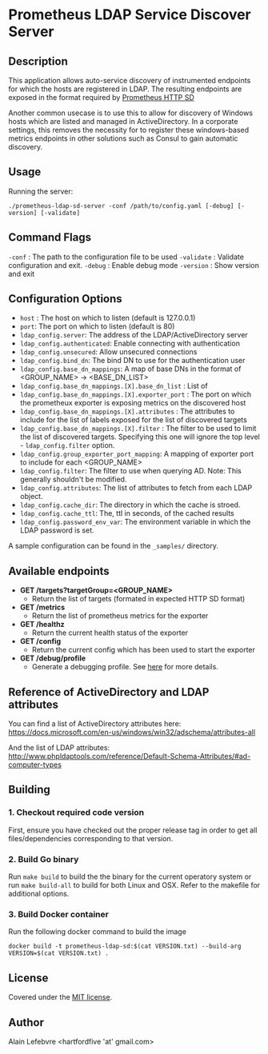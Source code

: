 # Prometheus LDAP Service Discover Server

## Description

This application allows auto-service discovery of instrumented endpoints for which the hosts are registered in LDAP.  The resulting endpoints are exposed in the format required by [Prometheus HTTP SD](https://prometheus.io/docs/prometheus/latest/http_sd/)

Another common usecase is to use this to allow for discovery of Windows hosts which are listed and managed in ActiveDirectory.  In a corporate settings, this removes the necessity for to register these windows-based metrics endpoints in other solutions such as Consul to gain automatic discovery.

## Usage

Running the server:
```
./prometheus-ldap-sd-server -conf /path/to/config.yaml [-debug] [-version] [-validate]
```

## Command Flags

`-conf` : The path to the configuration file to be used
`-validate` : Validate configuration and exit.
`-debug` : Enable debug mode
`-version` : Show version and exit

## Configuration Options

- `host` : The host on which to listen (default is 127.0.0.1)
- `port`: The port on which to listen (default is 80)
- `ldap_config.server`:  The address of the LDAP/ActiveDirectory server
- `ldap_config.authenticated`: Enable connecting with authentication
- `ldap_config.unsecured`: Allow unsecured connections
- `ldap_config.bind_dn`: The bind DN to use for the authentication user
- `ldap_config.base_dn_mappings`: A map of base DNs in the format of <GROUP_NAME> -> <BASE_DN_LIST>
- `ldap_config.base_dn_mappings.[X].base_dn_list` : List of 
- `ldap_config.base_dn_mappings.[X].exporter_port` : The port on which the prometheux exporter is exposing metrics on the discovered host
- `ldap_config.base_dn_mappings.[X].attributes` : The attributes to include for the list of labels exposed for the list of discovered targets
- `ldap_config.base_dn_mappings.[X].filter` : The filter to be used to limit the list of discovered targets.  Specifying this one will ignore the top level - `ldap_config.filter` option.
- `ldap_config.group_exporter_port_mapping`: A mapping of exporter port to include for each <GROUP_NAME>
- `ldap_config.filter`: The filter to use when querying AD.  Note: This generally shouldn't be modified.
- `ldap_config.attributes`: The list of attributes to fetch from each LDAP object.  
- `ldap_config.cache_dir`: The directory in which the cache is stroed.
- `ldap_config.cache_ttl`: The, ttl in seconds, of the cached results
- `ldap_config.password_env_var`: The environment variable in which the LDAP password is set.

A sample configuration can be found in the `_samples/` directory. 

## Available endpoints

* **GET /targets?targetGroup=<GROUP_NAME>**
    * Return the list of targets (formated in expected HTTP SD format)
* **GET /metrics**
    * Return the list of prometheus metrics for the exporter
* **GET /healthz**
    *  Return the current health status of the exporter
* **GET /config**
    * Return the current config which has been used to start the exporter
* **GET /debug/profile**
    * Generate a debugging profile.  See [here](https://go.dev/blog/pprof) for more details.


## Reference of ActiveDirectory and LDAP attributes

You can find a list of ActiveDirectory attributes here:
https://docs.microsoft.com/en-us/windows/win32/adschema/attributes-all

And the list of LDAP attributes:
http://www.phpldaptools.com/reference/Default-Schema-Attributes/#ad-computer-types



## Building

### 1. Checkout required code version

First, ensure you have checked out the proper release tag in order to get all files/dependencies corresponding to that version. 

### 2. Build Go binary

Run `make build` to build the the binary for the current operatory system or run `make build-all` to build for both Linux and OSX.   Refer to the makefile for additional options.

### 3. Build Docker container
Run the following docker command to build the image
```
docker build -t prometheus-ldap-sd:$(cat VERSION.txt) --build-arg VERSION=$(cat VERSION.txt) .
```


## License

Covered under the [MIT license](LICENSE.md).

## Author

Alain Lefebvre <hartfordfive 'at' gmail.com>
